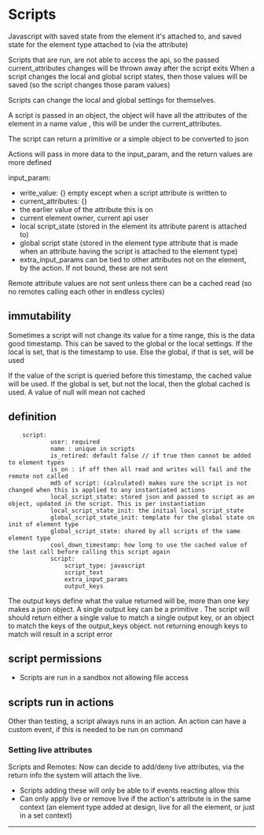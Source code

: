 # Scripts

Javascript with saved state from the element it's attached to, and saved state for the element type attached to (via the attribute)

Scripts that are run, are not able to access the api, so the passed current_attributes changes will be thrown away after the script exits
When a script changes the local and global script states,  then those values will be saved (so the script changes those param values)

Scripts can change the local and global settings for themselves.

A script is passed in an object, the object will have all the attributes of the element in a name value , this will be under the current_attributes.

The script can return a primitive or a simple object to be converted to json

Actions will pass in more data to the input_param, and the return values are more defined

input_param:
* write_value: {} empty except when a script attribute is written to
* current_attributes: {}
* the earlier value of the attribute this is on
* current element owner, current api user
* local script_state (stored in the element its attribute parent is attached to)
* global script state (stored in the element type attribute that is made when an attribute having the script is attached to the element type)
* extra_input_params can be tied to other attributes not on the element, by the action. If not bound, these are not sent

Remote attribute values are not sent unless there can be a cached read (so no remotes calling each other in endless cycles)

##  immutability

Sometimes a script will not change its value for a time range, this is the data good timestamp. This can be saved to the global or the local settings.
If the local is set, that is the timestamp to use. Else the global, if that is set, will be used

If the value of the script is queried before this timestamp, the cached value will be used. If the global is set, but not the local, then the global cached is used.
A value of null will mean not cached


## definition

        script:
                user: required
                name : unique in scripts
                is_retired: default false // if true then cannot be added to element types
                is_on : if off then all read and writes will fail and the remote not called
                md5 of script: (calculated) makes sure the script is not changed when this is applied to any instantiated actions
                local_script_state: stored json and passed to script as an object, updated in the script. This is per instantiation
                local_script_state_init: the initial local_script_state
                global_script_state_init: template for the global state on init of element type 
                global_script_state: shared by all scripts of the same element type 
                cool_down_timestamp: how long to use the cached value of the last call before calling this script again
                script: 
                    script_type: javascript
                    script_text
                    extra_input_params
                    output_keys

The output keys define what the value returned will be, more than one key makes a json object. A single output key can be a primitive .
The script will should return either a single value to match a single output key, or an object to match the keys of the output_keys object.
not returning enough keys to match will result in a script error

## script permissions

* Scripts are run in a sandbox not allowing file access

## scripts run in actions

Other than testing, a script always runs in an action. An action can have a custom event, if this is needed to be run on command


### Setting live attributes

Scripts and Remotes:
Now can decide to add/deny live attributes, via the return info the system will attach the live.
* Scripts adding these will only be able to if events reacting allow this
* Can only apply live or remove live if the action's attribute is in the same context (an element type added at design,  live for all the element, or just in a set context)


--------------------


